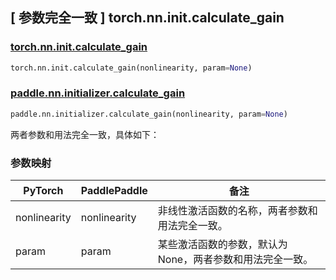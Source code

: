 ## [ 参数完全一致 ] torch.nn.init.calculate_gain

### [torch.nn.init.calculate_gain](https://pytorch.org/docs/1.13/nn.init.html?highlight=gain#torch.nn.init.calculate_gain)

```python
torch.nn.init.calculate_gain(nonlinearity, param=None)
```

### [paddle.nn.initializer.calculate_gain](https://www.paddlepaddle.org.cn/documentation/docs/zh/api/paddle/nn/initializer/calculate_gain_cn.html)

```python
paddle.nn.initializer.calculate_gain(nonlinearity, param=None)
```

两者参数和用法完全一致，具体如下：

### 参数映射
| PyTorch       | PaddlePaddle | 备注                                                   |
| ------------- | ------------ | ------------------------------------------------------ |
| nonlinearity           |  nonlinearity          | 非线性激活函数的名称，两者参数和用法完全一致。               |
| param           | param           | 某些激活函数的参数，默认为 None，两者参数和用法完全一致。               |
